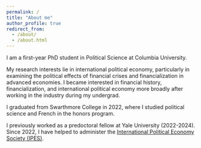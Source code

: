 ```yaml
---
permalink: /
title: "About me"
author_profile: true
redirect_from: 
  - /about/
  - /about.html
---
```


I am a first-year PhD student in Political Science at Columbia University. 

My research interests lie in international political economy, particularly in examining the political effects of financial crises and financialization in advanced economies. I became interested in financial history, financialization, and international political economy more broadly after working in the industry during my undergrad. 

I graduated from Swarthmore College in 2022, where I studied political science and French in the honors program.

I previously worked as a predoctoral fellow at Yale University (2022-2024). Since 2022, I have helped to administer the [International Political Economy Society (IPES)](https://www.internationalpoliticaleconomysociety.org/). 
